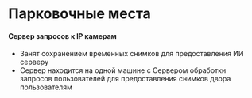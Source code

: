 # Парковочные места

#### Сервер запросов к IP камерам
* Занят сохранением временных снимков для предоставления ИИ серверу
* Сервер находится на одной машине с Сервером обработки запросов пользователей для предоставления снимков двора пользователям
